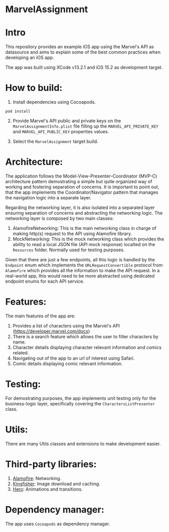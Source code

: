 # MarvelAssignment

# Intro

This repository provides an example iOS app using the Marvel's API as datasource and aims to explain some of the best common practices when developing an iOS app.

The app was built using XCode v13.2.1 and iOS 15.2 as development target.

# How to build:

1. Install dependencies using Cocoapods.

`pod install`

2. Provide Marvel's API public and private keys on the `MarvelAssignmentInfo.plist` file filling up the `MARVEL_API_PRIVATE_KEY` and `MARVEL_API_PUBLIC_KEY` properties values.

3. Select the `MarvelAssignment` target build.

# Architecture:

The application follows the Model-View-Presenter-Coordinator (MVP-C) architecture pattern demostrating a simple but quite organized way of working and fostering separation of concerns.
It is important to point out, that the app implements the Coordinator/Navigator pattern that manages the navigation logic into a separate layer.

Regarding the networking layer, it is also isolated into a separated layer ensuring separation of concerns and abstracting the networking logic. 
The networking layer is composed by two main classes:

1. AlamofireNetworking: This is the main networking class in charge of making http(s) request to the API using Alamofire library.
2. MockNetworking: This is the mock networking class which provides the ability to read a local JSON file (API mock response) localted on the `Resources` folder. Normally used for testing purposes.

Given that there are just a few endpoints, all this logic is handled by the `Endpoint` enum which implements the `URLRequestConvertible` protocol from `Alamofire` which provides all the information to make the API request.
In a real-world app, this would need to be more abstracted using dedicated endpoint enums for each API service.

# Features:

The main features of the app are:

1. Provides a list of characters using the Marvel's API (https://developer.marvel.com/docs)
2. There is a search feature which allows the user to filter characters by name.
3. Character details displaying character relevant information and comics related.
4. Navigating out of the app to an url of interest using Safari.
4. Comic details displaying comic relevant information.

# Testing:

For demostrating purposes, the app implements unit testing only for the business-logic layer, specifically covering the `CharactersListPresenter` class.

# Utils:

There are many Utils classes and extensions to make development easier.

# Third-party libraries:

1. [Alamofire](https://github.com/Alamofire/Alamofire): Networking.
2. [Kingfisher](https://github.com/onevcat/Kingfisher): Image download and caching.
3. [Hero](https://github.com/HeroTransitions/Hero): Animations and transitions.

# Dependency manager:

The app uses `Cocoapods` as dependency manager.

